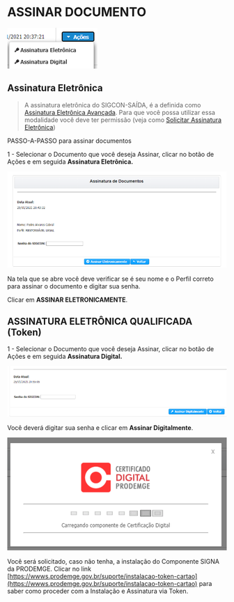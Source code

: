 # ASSINAR DOCUMENTO

![Formas do usu&#xE1;rio ](../../.gitbook/assets/processo_eletronico_assinatura.png)

## Assinatura Eletrônica

> A assinatura eletrônica do SIGCON-SAÍDA, é a definida como [Assinatura Eletrônica Avançada](https://manual.sigconsaida.mg.gov.br/processo-eletronico/processo-eletronico#assinatura-eletronica-avancada). Para que você possa utilizar essa modalidade você deve ter permissão \(veja como [Solicitar Assinatura Eletrônica](../solicitar-assinatura-login-senha/)\)

PASSO-A-PASSO para assinar documentos 

1 - Selecionar o Documento que você deseja Assinar, clicar no botão de Ações e em seguida **Assinatura Eletrônica.**

![Assinatura Eletr&#xF4;nica](../../.gitbook/assets/processo_eletronico_assinatura_eletronica_avancada_beneficiario.png)

Na tela que se abre você deve verificar se é seu nome e o Perfil correto para assinar o documento e digitar sua senha.

Clicar em **ASSINAR ELETRONICAMENTE**.

## ASSINATURA ELETRÔNICA QUALIFICADA \(Token\)

1 - Selecionar o Documento que você deseja Assinar, clicar no botão de Ações e em seguida **Assinatura Digital.**

![](../../.gitbook/assets/processo_eletronico_assinatura_digital_token.png)

Você deverá digitar sua senha e clicar em **Assinar Digitalmente**.

![](../../.gitbook/assets/processo_eletronico_assinatura_digital_token_chamando_certificacao-digital.png)

Você será solicitado, caso não tenha, a instalação do Componente SIGNA da PRODEMGE. Clicar no link [https://wwws.prodemge.gov.br/suporte/instalacao-token-cartao](https://wwws.prodemge.gov.br/suporte/instalacao-token-cartao) para saber como proceder com a Instalação e Assinatura via Token.

